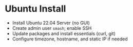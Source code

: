 # Ubuntu Install

- Install Ubuntu 22.04 Server (no GUI)
- Create admin user `smash`; enable SSH
- Update packages and install essentials (curl, git)
- Configure timezone, hostname, and static IP if needed
